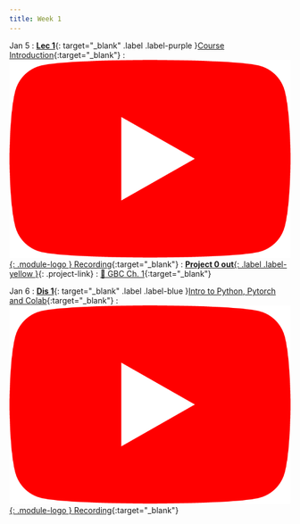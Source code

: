 ```yaml
---
title: Week 1
---
```


Jan 5
: [**Lec 1**](/assets/slides/deeprob_01_introduction.pdf){: target="_blank" .label .label-purple }[Course Introduction](/assets/slides/deeprob_01_introduction.pdf){:target="_blank"}
  : [![](/assets/logos/yt_icon_rgb.png){: .module-logo } Recording](https://youtu.be/dx1G7y6mhMQ){:target="_blank"}
: [**Project 0 out**{: .label .label-yellow }](/projects/project0/){: .project-link}
  : [📖 GBC Ch. 1](https://www.deeplearningbook.org/contents/intro.html){:target="_blank"}

Jan 6
: [**Dis 1**](/assets/slides/deeprob_discussion_01.pdf){: target="_blank" .label .label-blue }[Intro to Python, Pytorch and Colab](/assets/slides/deeprob_discussion_01.pdf){:target="_blank"}
  : [![](/assets/logos/yt_icon_rgb.png){: .module-logo } Recording](https://youtu.be/06-DczsEPUI){:target="_blank"}
